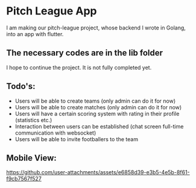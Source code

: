 # Pitch League App

I am making our pitch-league project, whose backend I wrote in Golang, into an app with flutter.

## The necessary codes are in the lib folder

I hope to continue the project. It is not fully completed yet. 

## Todo's:
- Users will be able to create teams (only admin can do it for now)
- Users will be able to create matches (only admin can do it for now)
- Users will have a certain scoring system with rating in their profile (statistics etc.)
- Interaction between users can be established (chat screen full-time communication with websocket)
- Users will be able to invite footballers to the team

## Mobile View: 

https://github.com/user-attachments/assets/e6858d39-e3b5-4e5b-8f61-f9cb7567f527

